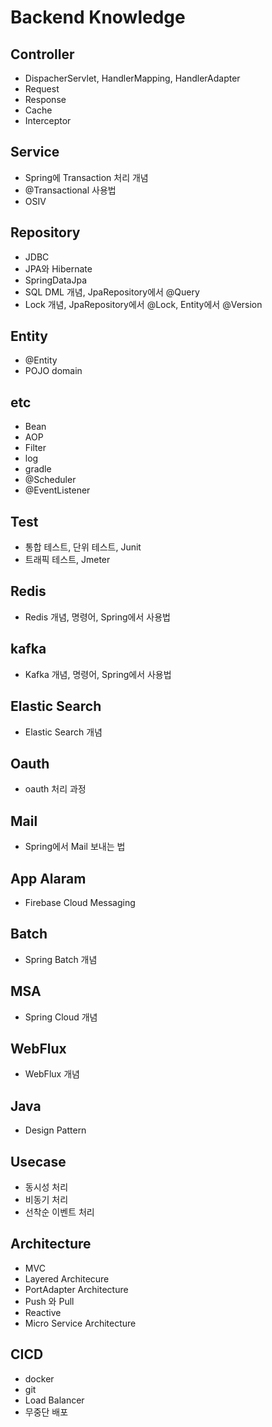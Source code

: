 # Backend Knowledge
## Controller
- DispacherServlet, HandlerMapping, HandlerAdapter
- Request
- Response
- Cache
- Interceptor

## Service
- Spring에 Transaction 처리 개념
- @Transactional 사용법
- OSIV

## Repository
- JDBC
- JPA와 Hibernate
- SpringDataJpa 
- SQL DML 개념, JpaRepository에서 @Query
- Lock 개념, JpaRepository에서 @Lock, Entity에서 @Version

## Entity
- @Entity
- POJO domain

## etc
- Bean
- AOP
- Filter
- log
- gradle
- @Scheduler
- @EventListener

## Test
- 통합 테스트, 단위 테스트, Junit
- 트래픽 테스트, Jmeter

## Redis
- Redis 개념, 명령어, Spring에서 사용법

## kafka
- Kafka 개념, 명령어, Spring에서 사용법

## Elastic Search
- Elastic Search 개념

## Oauth
- oauth 처리 과정

## Mail
- Spring에서 Mail 보내는 법

## App Alaram
- Firebase Cloud Messaging

## Batch
- Spring Batch 개념

## MSA
- Spring Cloud 개념

## WebFlux
- WebFlux 개념

## Java
- Design Pattern

## Usecase
- 동시성 처리
- 비동기 처리
- 선착순 이벤트 처리

## Architecture
- MVC
- Layered Architecure
- PortAdapter Architecture 
- Push 와 Pull 
- Reactive
- Micro Service Architecture

## CICD
- docker
- git
- Load Balancer
- 무중단 배포